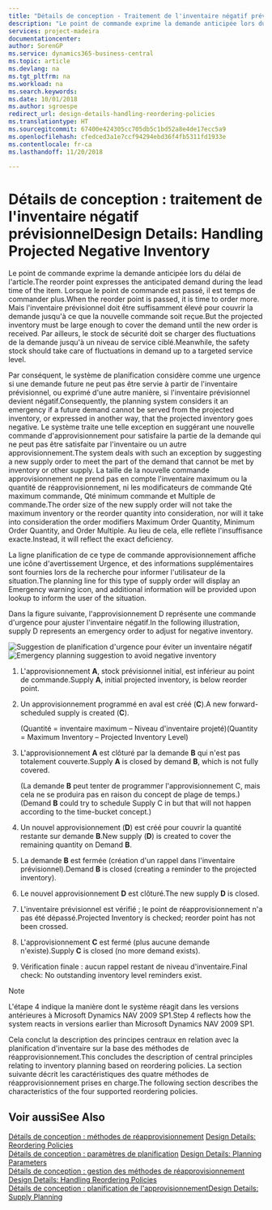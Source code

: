 ```yaml
---
title: "Détails de conception - Traitement de l'inventaire négatif prévisionnel | Microsoft Docs"
description: "Le point de commande exprime la demande anticipée lors du délai de l'article. Lorsque le point de commande est passé, il est temps de commander plus. Mais l'inventaire prévisionnel doit être suffisamment élevé pour couvrir la demande jusqu'à ce que la nouvelle commande soit reçue. Par ailleurs, le stock de sécurité doit se charger des fluctuations de la demande jusqu'à un niveau de service ciblé."
services: project-madeira
documentationcenter: 
author: SorenGP
ms.service: dynamics365-business-central
ms.topic: article
ms.devlang: na
ms.tgt_pltfrm: na
ms.workload: na
ms.search.keywords: 
ms.date: 10/01/2018
ms.author: sgroespe
redirect_url: design-details-handling-reordering-policies
ms.translationtype: HT
ms.sourcegitcommit: 67400e424305cc705db5c1bd52a8e4de17ecc5a9
ms.openlocfilehash: cfedced3a1e7ccf94294ebd36f4fb5311fd1933e
ms.contentlocale: fr-ca
ms.lasthandoff: 11/20/2018

---
```

# <a name="design-details-handling-projected-negative-inventory"></a><span data-ttu-id="4ac5c-106">Détails de conception : traitement de l'inventaire négatif prévisionnel</span><span class="sxs-lookup"><span data-stu-id="4ac5c-106">Design Details: Handling Projected Negative Inventory</span></span>
<span data-ttu-id="4ac5c-107">Le point de commande exprime la demande anticipée lors du délai de l'article.</span><span class="sxs-lookup"><span data-stu-id="4ac5c-107">The reorder point expresses the anticipated demand during the lead time of the item.</span></span> <span data-ttu-id="4ac5c-108">Lorsque le point de commande est passé, il est temps de commander plus.</span><span class="sxs-lookup"><span data-stu-id="4ac5c-108">When the reorder point is passed, it is time to order more.</span></span> <span data-ttu-id="4ac5c-109">Mais l'inventaire prévisionnel doit être suffisamment élevé pour couvrir la demande jusqu'à ce que la nouvelle commande soit reçue.</span><span class="sxs-lookup"><span data-stu-id="4ac5c-109">But the projected inventory must be large enough to cover the demand until the new order is received.</span></span> <span data-ttu-id="4ac5c-110">Par ailleurs, le stock de sécurité doit se charger des fluctuations de la demande jusqu'à un niveau de service ciblé.</span><span class="sxs-lookup"><span data-stu-id="4ac5c-110">Meanwhile, the safety stock should take care of fluctuations in demand up to a targeted service level.</span></span>  

 <span data-ttu-id="4ac5c-111">Par conséquent, le système de planification considère comme une urgence si une demande future ne peut pas être servie à partir de l'inventaire prévisionnel, ou exprimé d'une autre manière, si l'inventaire prévisionnel devient négatif.</span><span class="sxs-lookup"><span data-stu-id="4ac5c-111">Consequently, the planning system considers it an emergency if a future demand cannot be served from the projected inventory, or expressed in another way, that the projected inventory goes negative.</span></span> <span data-ttu-id="4ac5c-112">Le système traite une telle exception en suggérant une nouvelle commande d'approvisionnement pour satisfaire la partie de la demande qui ne peut pas être satisfaite par l'inventaire ou un autre approvisionnement.</span><span class="sxs-lookup"><span data-stu-id="4ac5c-112">The system deals with such an exception by suggesting a new supply order to meet the part of the demand that cannot be met by inventory or other supply.</span></span> <span data-ttu-id="4ac5c-113">La taille de la nouvelle commande approvisionnement ne prend pas en compte l'inventaire maximum ou la quantité de réapprovisionnement, ni les modificateurs de commande Qté maximum commande, Qté minimum commande et Multiple de commande.</span><span class="sxs-lookup"><span data-stu-id="4ac5c-113">The order size of the new supply order will not take the maximum inventory or the reorder quantity into consideration, nor will it take into consideration the order modifiers Maximum Order Quantity, Minimum Order Quantity, and Order Multiple.</span></span> <span data-ttu-id="4ac5c-114">Au lieu de cela, elle reflète l'insuffisance exacte.</span><span class="sxs-lookup"><span data-stu-id="4ac5c-114">Instead, it will reflect the exact deficiency.</span></span>  

 <span data-ttu-id="4ac5c-115">La ligne planification de ce type de commande approvisionnement affiche une icône d'avertissement Urgence, et des informations supplémentaires sont fournies lors de la recherche pour informer l'utilisateur de la situation.</span><span class="sxs-lookup"><span data-stu-id="4ac5c-115">The planning line for this type of supply order will display an Emergency warning icon, and additional information will be provided upon lookup to inform the user of the situation.</span></span>  

 <span data-ttu-id="4ac5c-116">Dans la figure suivante, l'approvisionnement D représente une commande d'urgence pour ajuster l'inventaire négatif.</span><span class="sxs-lookup"><span data-stu-id="4ac5c-116">In the following illustration, supply D represents an emergency order to adjust for negative inventory.</span></span>  

 <span data-ttu-id="4ac5c-117">![Suggestion de planification d'urgence pour éviter un inventaire négatif](media/nav_app_supply_planning_2_negative_inventory.png "Suggestion de planification d'urgence pour éviter un inventaire négatif")</span><span class="sxs-lookup"><span data-stu-id="4ac5c-117">![Emergency planning suggestion to avoid negative inventory](media/nav_app_supply_planning_2_negative_inventory.png "Emergency planning suggestion to avoid negative inventory")</span></span>  

1.  <span data-ttu-id="4ac5c-118">L'approvisionnement **A**, stock prévisionnel initial, est inférieur au point de commande.</span><span class="sxs-lookup"><span data-stu-id="4ac5c-118">Supply **A**, initial projected inventory, is below reorder point.</span></span>  
2.  <span data-ttu-id="4ac5c-119">Un approvisionnement programmé en aval est créé (**C**).</span><span class="sxs-lookup"><span data-stu-id="4ac5c-119">A new forward-scheduled supply is created (**C**).</span></span>  

     <span data-ttu-id="4ac5c-120">(Quantité = inventaire maximum – Niveau d'inventaire projeté)</span><span class="sxs-lookup"><span data-stu-id="4ac5c-120">(Quantity = Maximum Inventory – Projected Inventory Level)</span></span>  
3.  <span data-ttu-id="4ac5c-121">L'approvisionnement **A** est clôturé par la demande **B** qui n'est pas totalement couverte.</span><span class="sxs-lookup"><span data-stu-id="4ac5c-121">Supply **A** is closed by demand **B**, which is not fully covered.</span></span>  

     <span data-ttu-id="4ac5c-122">(La demande **B** peut tenter de programmer l'approvisionnement C, mais cela ne se produira pas en raison du concept de plage de temps.)</span><span class="sxs-lookup"><span data-stu-id="4ac5c-122">(Demand **B** could try to schedule Supply C in but that will not happen according to the time-bucket concept.)</span></span>  
4.  <span data-ttu-id="4ac5c-123">Un nouvel approvisionnement (**D**) est créé pour couvrir la quantité restante sur demande **B**.</span><span class="sxs-lookup"><span data-stu-id="4ac5c-123">New supply (**D**) is created to cover the remaining quantity on Demand **B**.</span></span>  
5.  <span data-ttu-id="4ac5c-124">La demande **B** est fermée (création d'un rappel dans l'inventaire prévisionnel).</span><span class="sxs-lookup"><span data-stu-id="4ac5c-124">Demand **B** is closed (creating a reminder to the projected inventory).</span></span>  
6.  <span data-ttu-id="4ac5c-125">Le nouvel approvisionnement **D** est clôturé.</span><span class="sxs-lookup"><span data-stu-id="4ac5c-125">The new supply **D** is closed.</span></span>  
7.  <span data-ttu-id="4ac5c-126">L'inventaire prévisionnel est vérifié ; le point de réapprovisionnement n'a pas été dépassé.</span><span class="sxs-lookup"><span data-stu-id="4ac5c-126">Projected Inventory is checked; reorder point has not been crossed.</span></span>  
8.  <span data-ttu-id="4ac5c-127">L'approvisionnement **C** est fermé (plus aucune demande n'existe).</span><span class="sxs-lookup"><span data-stu-id="4ac5c-127">Supply **C** is closed (no more demand exists).</span></span>  
9. <span data-ttu-id="4ac5c-128">Vérification finale : aucun rappel restant de niveau d'inventaire.</span><span class="sxs-lookup"><span data-stu-id="4ac5c-128">Final check: No outstanding inventory level reminders exist.</span></span>  

> [!NOTE]  
>  <span data-ttu-id="4ac5c-129">L'étape 4 indique la manière dont le système réagit dans les versions antérieures à Microsoft Dynamics NAV 2009 SP1.</span><span class="sxs-lookup"><span data-stu-id="4ac5c-129">Step 4 reflects how the system reacts in versions earlier than Microsoft Dynamics NAV 2009 SP1.</span></span>  

 <span data-ttu-id="4ac5c-130">Cela conclut la description des principes centraux en relation avec la planification d'inventaire sur la base des méthodes de réapprovisionnement.</span><span class="sxs-lookup"><span data-stu-id="4ac5c-130">This concludes the description of central principles relating to inventory planning based on reordering policies.</span></span> <span data-ttu-id="4ac5c-131">La section suivante décrit les caractéristiques des quatre méthodes de réapprovisionnement prises en charge.</span><span class="sxs-lookup"><span data-stu-id="4ac5c-131">The following section describes the characteristics of the four supported reordering policies.</span></span>  

## <a name="see-also"></a><span data-ttu-id="4ac5c-132">Voir aussi</span><span class="sxs-lookup"><span data-stu-id="4ac5c-132">See Also</span></span>  
 <span data-ttu-id="4ac5c-133">[Détails de conception : méthodes de réapprovisionnement](design-details-reordering-policies.md) </span><span class="sxs-lookup"><span data-stu-id="4ac5c-133">[Design Details: Reordering Policies](design-details-reordering-policies.md) </span></span>  
 <span data-ttu-id="4ac5c-134">[Détails de conception : paramètres de planification](design-details-planning-parameters.md) </span><span class="sxs-lookup"><span data-stu-id="4ac5c-134">[Design Details: Planning Parameters](design-details-planning-parameters.md) </span></span>  
 <span data-ttu-id="4ac5c-135">[Détails de conception : gestion des méthodes de réapprovisionnement](design-details-handling-reordering-policies.md) </span><span class="sxs-lookup"><span data-stu-id="4ac5c-135">[Design Details: Handling Reordering Policies](design-details-handling-reordering-policies.md) </span></span>  
 [<span data-ttu-id="4ac5c-136">Détails de conception : planification de l'approvisionnement</span><span class="sxs-lookup"><span data-stu-id="4ac5c-136">Design Details: Supply Planning</span></span>](design-details-supply-planning.md)

